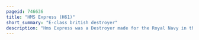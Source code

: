 ```yaml
---
pageid: 746636
title: "HMS Express (H61)"
short_summary: "E-class british destroyer"
description: "Hms Express was a Destroyer made for the Royal Navy in the early 1930s in the E-Class. Although assigned to the Home Fleet upon Completion the Ship was attached during the Abyssinia Crisis to the mediterranean Fleet in 193536. During the spanish civil War of 1936-1939 she spent considerable Time in spanish Waters enforcing the Arms Blockade imposed on both Sides of the Conflict."
---
```

